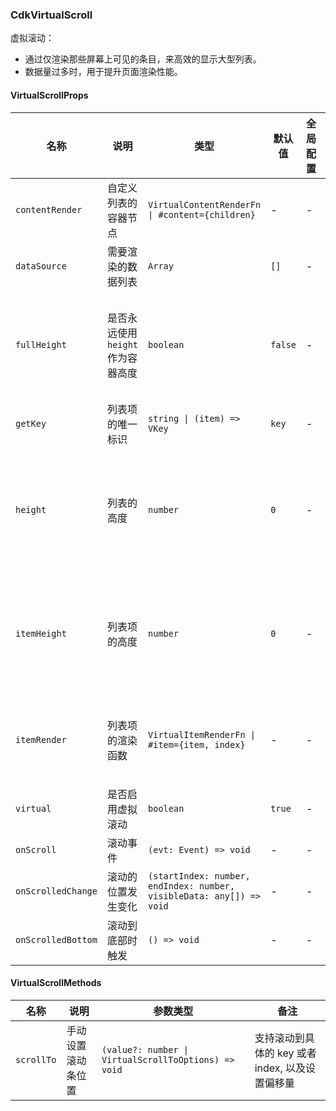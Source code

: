 
### CdkVirtualScroll

虚拟滚动：

- 通过仅渲染那些屏幕上可见的条目，来高效的显示大型列表。
- 数据量过多时，用于提升页面渲染性能。

#### VirtualScrollProps

| 名称 | 说明 | 类型  | 默认值 | 全局配置 | 备注 |
| --- | --- | --- | --- | --- | --- |
| `contentRender` | 自定义列表的容器节点 | `VirtualContentRenderFn \| #content={children}` | - | - | - |
| `dataSource` | 需要渲染的数据列表 | `Array` | `[]` | - | - |
| `fullHeight` | 是否永远使用 `height` 作为容器高度 | `boolean` | `false` | - | 仅在不符合虚拟滚动条件时生效 |
| `getKey` | 列表项的唯一标识 | `string \| (item) => VKey` | `key` | - | - |
| `height` | 列表的高度 | `number` | `0` | - | 设置为大于 0 时才可以启用虚拟滚动 |
| `itemHeight` | 列表项的高度 | `number` | `0` | - | 设置为大于 0 时才可以启用虚拟滚动 |
| `itemRender` | 列表项的渲染函数 | `VirtualItemRenderFn \| #item={item, index}` | - | - | 必须设置或者提供 `item` 插槽 |
| `virtual` | 是否启用虚拟滚动 | `boolean` | `true` | - | - |
| `onScroll` | 滚动事件 | `(evt: Event) => void` | - | - | - |
| `onScrolledChange` | 滚动的位置发生变化 | `(startIndex: number, endIndex: number, visibleData: any[]) => void` | - | - | - |
| `onScrolledBottom` | 滚动到底部时触发 | `() => void` | - | - | - |

#### VirtualScrollMethods

| 名称 | 说明 | 参数类型 | 备注 |
| --- | --- | --- | --- |
| `scrollTo` | 手动设置滚动条位置 | `(value?: number \| VirtualScrollToOptions) => void` | 支持滚动到具体的 key 或者 index, 以及设置偏移量 |
